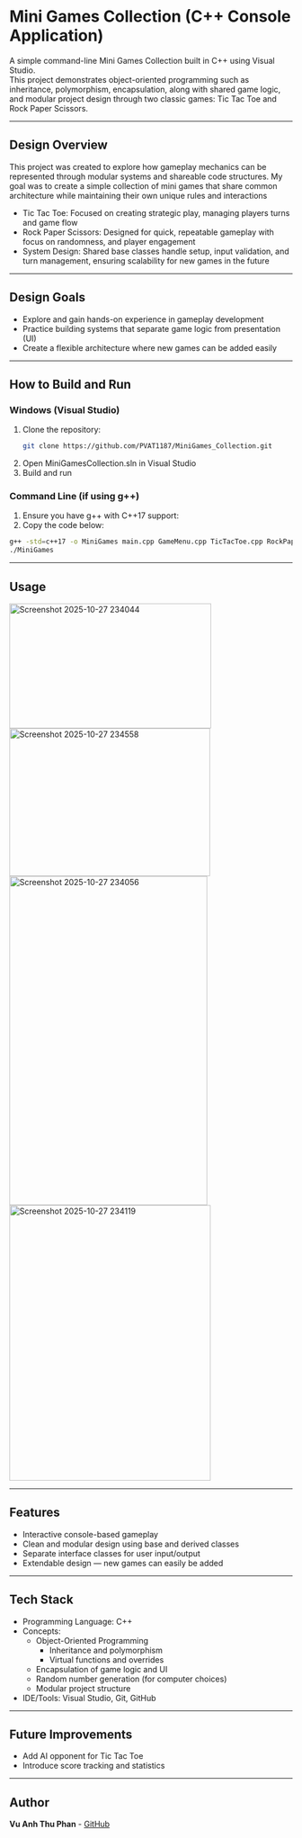 # Mini Games Collection (C++ Console Application)

A simple command-line Mini Games Collection built in C++ using Visual Studio.  
This project demonstrates object-oriented programming such as inheritance, polymorphism, encapsulation, along with
shared game logic, and modular project design through two classic games: Tic Tac Toe and Rock Paper Scissors.

---

## Design Overview
This project was created to explore how gameplay mechanics can be represented through modular systems and shareable code structures. My goal was to create a simple collection of mini games that share common architecture while maintaining their own unique rules and interactions
   - Tic Tac Toe: Focused on creating strategic play, managing players turns and game flow
   - Rock Paper Scissors: Designed for quick, repeatable gameplay with focus on randomness, and player engagement
   - System Design: Shared base classes handle setup, input validation, and turn management, ensuring scalability for new        games in the future

---

## Design Goals 
- Explore and gain hands-on experience in gameplay development
- Practice building systems that separate game logic from presentation (UI)
- Create a flexible architecture where new games can be added easily
  
---

## How to Build and Run
### Windows (Visual Studio)
1. Clone the repository:
   ```bash
   git clone https://github.com/PVAT1187/MiniGames_Collection.git
2. Open MiniGamesCollection.sln in Visual Studio
3. Build and run

### Command Line (if using g++)
1. Ensure you have g++ with C++17 support:
2. Copy the code below:
  ```bash
  g++ -std=c++17 -o MiniGames main.cpp GameMenu.cpp TicTacToe.cpp RockPaperScissors.cpp GameInterface.cpp TicTacToeInterface.cpp RockPaperScissorsInterface.cpp
  ./MiniGames
  ```
---

## Usage
<img width="359" height="222" alt="Screenshot 2025-10-27 234044" src="https://github.com/user-attachments/assets/c366ded2-ef2f-4d1f-8fb1-5675f70f6fc9" />
<img width="357" height="263" alt="Screenshot 2025-10-27 234558" src="https://github.com/user-attachments/assets/6de89fdd-1d38-40a3-942f-5f3f69ea4725" />
<img width="352" height="585" alt="Screenshot 2025-10-27 234056" src="https://github.com/user-attachments/assets/2aff3347-f861-4243-bc4b-d7396db33c0d" />
<img width="358" height="490" alt="Screenshot 2025-10-27 234119" src="https://github.com/user-attachments/assets/29554559-46a6-4eab-9835-dc8c71701a5a" />

---

## Features
- Interactive console-based gameplay
- Clean and modular design using base and derived classes
- Separate interface classes for user input/output
- Extendable design — new games can easily be added

---

## Tech Stack
- Programming Language: C++
- Concepts:
  - Object-Oriented Programming
    - Inheritance and polymorphism
    - Virtual functions and overrides
  - Encapsulation of game logic and UI
  - Random number generation (for computer choices)
  - Modular project structure
- IDE/Tools: Visual Studio, Git, GitHub

---

## Future Improvements
- Add AI opponent for Tic Tac Toe
- Introduce score tracking and statistics

---

## Author
**Vu Anh Thu Phan** - [GitHub](https://github.com/PVAT1187) 

